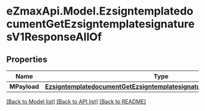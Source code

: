 
# eZmaxApi.Model.EzsigntemplatedocumentGetEzsigntemplatesignaturesV1ResponseAllOf

## Properties

Name | Type | Description | Notes
------------ | ------------- | ------------- | -------------
**MPayload** | [**EzsigntemplatedocumentGetEzsigntemplatesignaturesV1ResponseMPayload**](EzsigntemplatedocumentGetEzsigntemplatesignaturesV1ResponseMPayload.md) |  | 

[[Back to Model list]](../README.md#documentation-for-models)
[[Back to API list]](../README.md#documentation-for-api-endpoints)
[[Back to README]](../README.md)

